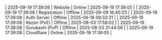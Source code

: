| 2025-09-19 17:39:08 | Website | Online | 2025-09-19 17:39:05 |
| 2025-09-19 17:39:08 | Registration | Offline | 2025-09-09 16:40:23 |
| 2025-09-19 17:39:08 | Auth Server | Offline | 2025-08-18 09:33:31 |
| 2025-09-19 17:39:08 | Kezan (PvE) | Offline | 2025-08-03 17:58:02 |
| 2025-09-19 17:39:08 | Gurubashi (PvP) | Offline | 2025-08-23 21:44:06 |
| 2025-09-19 17:39:08 | Cloudflare | Online | 2025-09-19 17:39:05 |
